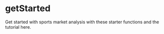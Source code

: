 # getStarted
Get started with sports market analysis with these starter functions and the tutorial here.
